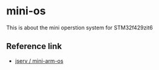 # mini-os

This is about the mini operstion system for STM32f429zit6

## Reference link 

- [jserv / mini-arm-os](https://github.com/jserv/mini-arm-os)
